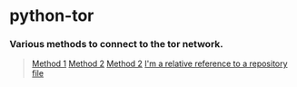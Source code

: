 # python-tor
### Various methods to connect to the tor network.

> [Method 1](https://github.com/c4rb0nx1/python-tor/blob/side/method_1.py)
> [Method 2](https://github.com/c4rb0nx1/python-tor/blob/side/method_2.py)
> [Method 2](https://github.com/c4rb0nx1/python-tor/blob/side/method_3.py)
[I'm a relative reference to a repository file](blob/side/method_3.py)
